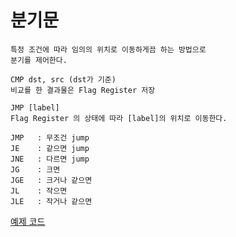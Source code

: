 # 분기문

    특정 조건에 따라 임의의 위치로 이동하게끔 하는 방법으로
    분기를 제어한다.

    CMP dst, src (dst가 기준)
    비교를 한 결과물은 Flag Register 저장
    
    JMP [label]
    Flag Register 의 상태에 따라 [label]의 위치로 이동한다.

    JMP   : 무조건 jump
    JE    : 같으면 jump
    JNE   : 다르면 jump
    JG    : 크면
    JGE   : 크거나 같으면
    JL    : 작으면
    JLE   : 작거나 같으면

[예제 코드](./code/condition.asm)